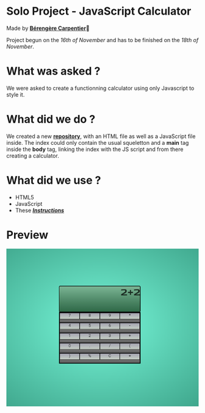 # Solo Project - JavaScript Calculator

Made by [**Bérengère Carpentier**](https://github.com/carpentierberengere):school_satchel:

Project begun on the *16th of November* and has to be finished on the *18th of November*.

# What was asked ? 

We were asked to create a functionning calculator using only Javascript to style it. 

# What did we do ?

We created a new [**repository**](https://github.com/carpentierberengere/calculator), with an HTML file as well as a JavaScript file inside. The index could only contain the usual squeletton and a **main** tag inside the **body** tag, linking the index with the JS script and from there creating a calculator. 

# What did we use ? 

* HTML5
* JavaScript
* These [***Instructions***](https://github.com/becodeorg/bxl-hopper-1-25/tree/master/The%20Hill/projects/1.calculator)

# Preview

![Preview](./preview.png)